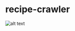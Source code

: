 # recipe-crawler
![alt text][logo]

[logo]: https://scripni.visualstudio.com/_apis/public/build/definitions/ae96d2d6-41aa-46f0-977b-9eed384c2c13/6/badge "Build Status" 